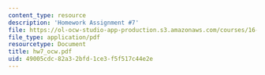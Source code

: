 ```yaml
---
content_type: resource
description: 'Homework Assignment #7'
file: https://ol-ocw-studio-app-production.s3.amazonaws.com/courses/16-61-aerospace-dynamics-spring-2003/49005cdc82a32bfd1ce3f5f517c44e2e_hw7_ocw.pdf
file_type: application/pdf
resourcetype: Document
title: hw7_ocw.pdf
uid: 49005cdc-82a3-2bfd-1ce3-f5f517c44e2e
---
```

